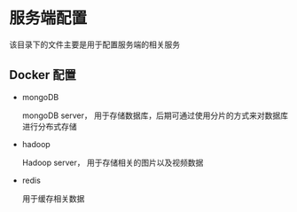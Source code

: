 # 服务端配置

该目录下的文件主要是用于配置服务端的相关服务

## Docker 配置

- mongoDB

  mongoDB server， 用于存储数据库，后期可通过使用分片的方式来对数据库进行分布式存储

- hadoop

  Hadoop server， 用于存储相关的图片以及视频数据

- redis

  用于缓存相关数据
